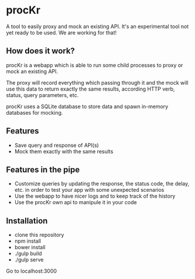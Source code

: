 # procKr

A tool to easily proxy and mock an existing API. It's an experimental tool not yet ready to be used. We are working for that!

## How does it work?

procKr is a webapp which is able to run some child processes to proxy or mock an existing API.

The proxy will record everything which passing through it and the mock will use this data to return exactly the same results, according HTTP verb, status, query parameters, etc.

procKr uses a SQLite database to store data and spawn in-memory databases for mocking.

## Features

* Save query and response of API(s)
* Mock them exactly with the same results

## Features in the pipe
* Customize queries by updating the response, the status code, the delay, etc. in order to test your app with some unexpected scenarios
* Use the webapp to have nicer logs and to keep track of the history
* Use the procKr own api to manipule it in your code

## Installation

* clone this repository
* npm install
* bower install
* ./gulp build
* ./gulp serve

Go to localhost:3000
